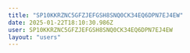```yaml
---
title: "SP10KKRZNC5GFZJEFGSH8SNQ0CK34EQ6DPN7EJ4EW"
date: 2025-01-22T18:10:30.986Z
user: SP10KKRZNC5GFZJEFGSH8SNQ0CK34EQ6DPN7EJ4EW
layout: "users"
---
```

    